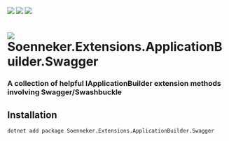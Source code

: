 ﻿[![](https://img.shields.io/nuget/v/soenneker.extensions.applicationbuilder.swagger.svg?style=for-the-badge)](https://www.nuget.org/packages/soenneker.extensions.applicationbuilder.swagger/)
[![](https://img.shields.io/github/actions/workflow/status/soenneker/soenneker.extensions.applicationbuilder.swagger/publish-package.yml?style=for-the-badge)](https://github.com/soenneker/soenneker.extensions.applicationbuilder.swagger/actions/workflows/publish-package.yml)
[![](https://img.shields.io/nuget/dt/soenneker.extensions.applicationbuilder.swagger.svg?style=for-the-badge)](https://www.nuget.org/packages/soenneker.extensions.applicationbuilder.swagger/)

# ![](https://user-images.githubusercontent.com/4441470/224455560-91ed3ee7-f510-4041-a8d2-3fc093025112.png) Soenneker.Extensions.ApplicationBuilder.Swagger
### A collection of helpful IApplicationBuilder extension methods involving Swagger/Swashbuckle

## Installation

```
dotnet add package Soenneker.Extensions.ApplicationBuilder.Swagger
```
